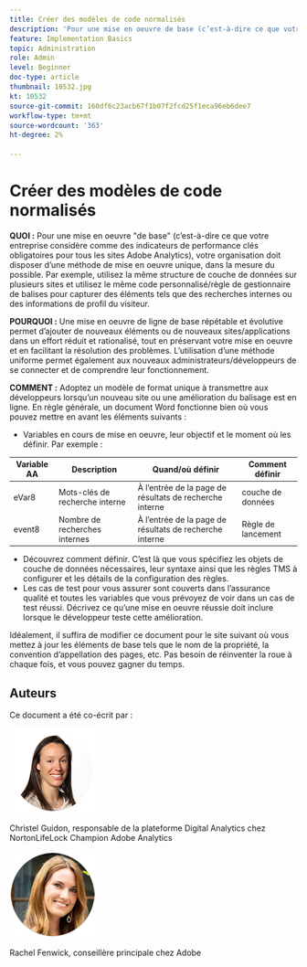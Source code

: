 ```yaml
---
title: Créer des modèles de code normalisés
description: 'Pour une mise en oeuvre de base (c’est-à-dire ce que votre entreprise considère comme des indicateurs de performance clés obligatoires pour tous les sites Adobe Analytics), votre organisation doit disposer d’une méthode de mise en oeuvre unique si possible. '
feature: Implementation Basics
topic: Administration
role: Admin
level: Beginner
doc-type: article
thumbnail: 10532.jpg
kt: 10532
source-git-commit: 160df6c23acb67f1b07f2fcd25f1eca96eb6dee7
workflow-type: tm+mt
source-wordcount: '363'
ht-degree: 2%

---
```



# Créer des modèles de code normalisés

**QUOI :** Pour une mise en oeuvre &quot;de base&quot; (c’est-à-dire ce que votre entreprise considère comme des indicateurs de performance clés obligatoires pour tous les sites Adobe Analytics), votre organisation doit disposer d’une méthode de mise en oeuvre unique, dans la mesure du possible. Par exemple, utilisez la même structure de couche de données sur plusieurs sites et utilisez le même code personnalisé/règle de gestionnaire de balises pour capturer des éléments tels que des recherches internes ou des informations de profil du visiteur.

**POURQUOI :** Une mise en oeuvre de ligne de base répétable et évolutive permet d’ajouter de nouveaux éléments ou de nouveaux sites/applications dans un effort réduit et rationalisé, tout en préservant votre mise en oeuvre et en facilitant la résolution des problèmes. L’utilisation d’une méthode uniforme permet également aux nouveaux administrateurs/développeurs de se connecter et de comprendre leur fonctionnement.

**COMMENT :** Adoptez un modèle de format unique à transmettre aux développeurs lorsqu’un nouveau site ou une amélioration du balisage est en ligne. En règle générale, un document Word fonctionne bien où vous pouvez mettre en avant les éléments suivants :

* Variables en cours de mise en oeuvre, leur objectif et le moment où les définir. Par exemple :

| Variable AA | Description | Quand/où définir | Comment définir |
|--- |--- |--- |--- |
| eVar8 | Mots-clés de recherche interne | À l’entrée de la page de résultats de recherche interne | couche de données |
| event8 | Nombre de recherches internes | À l’entrée de la page de résultats de recherche interne | Règle de lancement |

* Découvrez comment définir. C’est là que vous spécifiez les objets de couche de données nécessaires, leur syntaxe ainsi que les règles TMS à configurer et les détails de la configuration des règles.
* Les cas de test pour vous assurer sont couverts dans l’assurance qualité et toutes les variables que vous prévoyez de voir dans un cas de test réussi. Décrivez ce qu’une mise en oeuvre réussie doit inclure lorsque le développeur teste cette amélioration.

Idéalement, il suffira de modifier ce document pour le site suivant où vous mettez à jour les éléments de base tels que le nom de la propriété, la convention d’appellation des pages, etc. Pas besoin de réinventer la roue à chaque fois, et vous pouvez gagner du temps.

## Auteurs

Ce document a été co-écrit par :

![Christel Guidon](assets/Christel-Headshot-150.png)

Christel Guidon, responsable de la plateforme Digital Analytics chez NortonLifeLock Champion Adobe Analytics

![Rachel Fenwick](assets/Rachel-Fenwick-150.png)

Rachel Fenwick, conseillère principale chez Adobe
